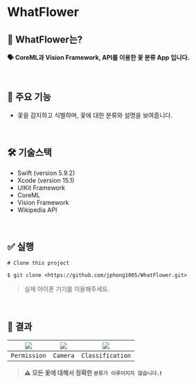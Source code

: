 # WhatFlower

## 🎯 WhatFlower는?
**🗣️ CoreML과 Vision Framework, API를 이용한 꽃 분류 App 입니다.**

<br>

## 🚀 주요 기능
- 꽃을 감지하고 식별하며, 꽃에 대한 분류와 설명을 보여줍니다.

<br>

## 🛠️ 기술스택
- Swift (version 5.9.2)
- Xcode (version 15.1)
- UIKit Framework
- CoreML
- Vision Framework
- Wikipedia API

<br>

## ✅ 실행
```
# Clone this project

$ git clone <https://github.com/jphong1005/WhatFlower.git>
```
> 실제 아이폰 기기를 이용해주세요.

<br>

## 📱 결과
|<img src="https://github.com/jphong1005/WhatFlower/assets/52193695/78f324a3-4845-4165-a458-903a2c94edc6"></img>|<img src="https://github.com/jphong1005/WhatFlower/assets/52193695/3c91d6e9-28d8-4b21-860d-164d7c8b4aaa"></img>|<img src="https://github.com/jphong1005/WhatFlower/assets/52193695/644f3b3b-284c-4e76-b73e-ea7e3953e774"></img>|
|:---:|:---:|:---:|
|`Permission`|`Camera`|`Classification`|
> **⚠️ 모든 꽃에 대해서 정확한 `분류가 이루어지지 않습니다.❗`**
